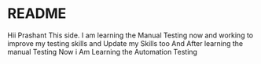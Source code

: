 # README
Hii 
Prashant This side. I am learning the Manual Testing now and working to improve my testing skills and Update my Skills too
And After learning the manual Testing Now i Am Learning the Automation Testing
